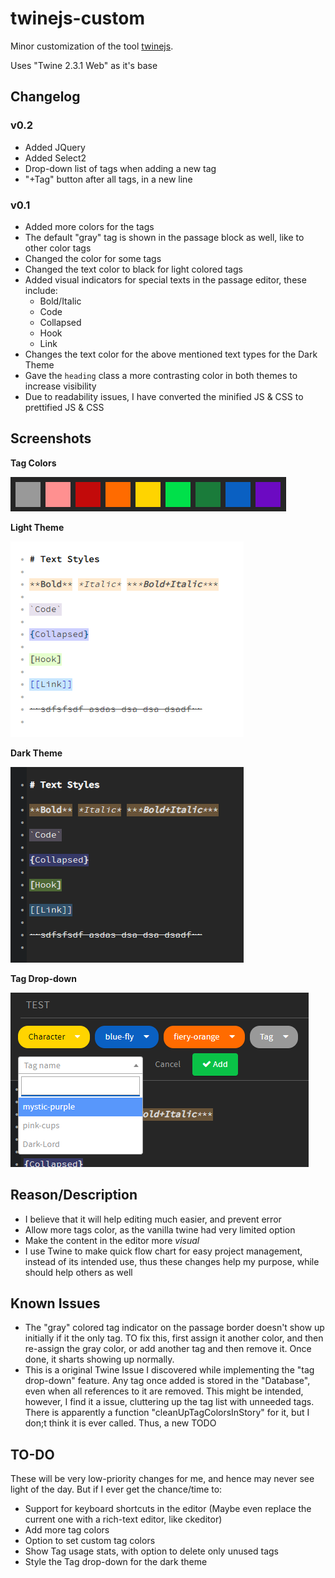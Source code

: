 # twinejs-custom
Minor customization of the tool [twinejs](https://github.com/klembot/twinejs).

Uses "Twine 2.3.1 Web" as it's base

## Changelog
### v0.2
- Added JQuery
- Added Select2
- Drop-down list of tags when adding a new tag
- "+Tag" button after all tags, in a new line
### v0.1
- Added more colors for the tags
- The default "gray" tag is shown in the passage block as well, like to other color tags
- Changed the color for some tags
- Changed the text color to black for light colored tags 
- Added visual indicators for special texts in the passage editor, these include:
  - Bold/Italic
  - Code
  - Collapsed
  - Hook
  - Link
- Changes the text color for the above mentioned text types for the Dark Theme
- Gave the `heading` class a more contrasting color in both themes to increase visibility
- Due to readability issues, I have converted the minified JS & CSS to prettified JS & CSS

## Screenshots
**Tag Colors**

![Tag Colors](/Previews/Tag-Colors.png)



**Light Theme**

![Light Theme](/Previews/Light-Theme.png)



**Dark Theme**

![Dark Theme](/Previews/Dark-Theme.png)



**Tag Drop-down**

![Tag Drop-down](/Previews/tag-dropdown.png)

## Reason/Description
- I believe that it will help editing much easier, and prevent error
- Allow more tags color, as the vanilla twine had very limited option
- Make the content in the editor more *visual*
- I use Twine to make quick flow chart for easy project management, instead of its intended use, thus these changes help my purpose, while should help others as well

## Known Issues
- The "gray" colored tag indicator on the passage border doesn't show up initially if it the only tag. TO fix this, first assign it another color, and then re-assign the gray color, or add another tag and then remove it. Once done, it sharts showing up normally.
- This is a original Twine Issue I discovered while implementing the "tag drop-down" feature. Any tag once added is stored in the "Database", even when all references to it are removed. This might be intended, however, I find it a issue, cluttering up the tag list with unneeded tags. There is apparently a function "cleanUpTagColorsInStory" for it, but I don;t think it is ever called. Thus, a new TODO

## TO-DO
These will be very low-priority changes for me, and hence may never see light of the day. But if I ever get the chance/time to:
- Support for keyboard shortcuts in the editor (Maybe even replace the current one with a rich-text editor, like ckeditor)
- Add more tag colors
- Option to set custom tag colors
- Show Tag usage stats, with option to delete only unused tags
- Style the Tag drop-down for the dark theme
